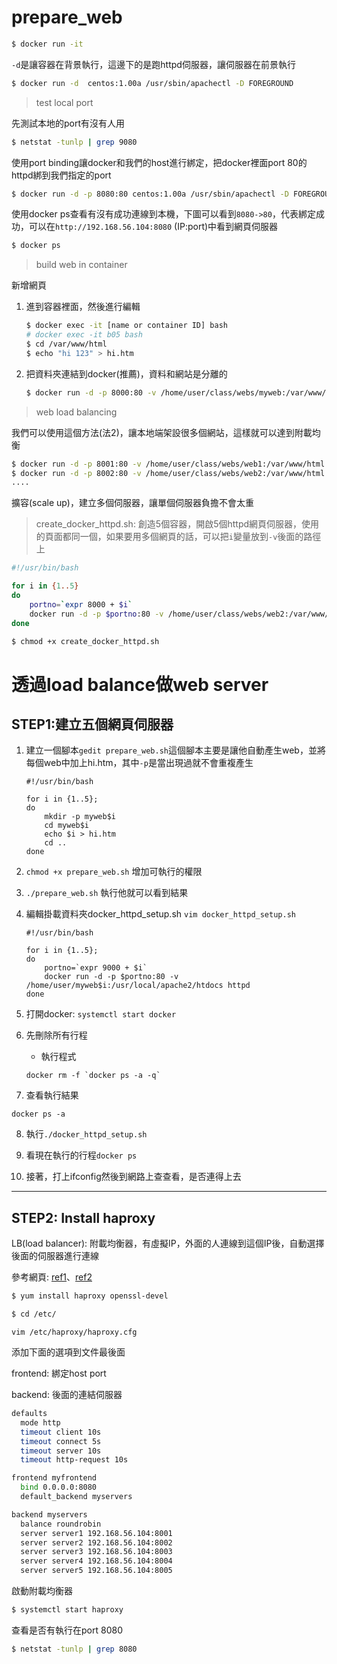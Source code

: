 # prepare_web
```sh
$ docker run -it 
```

`-d`是讓容器在背景執行，這邊下的是跑httpd伺服器，讓伺服器在前景執行

```sh
$ docker run -d  centos:1.00a /usr/sbin/apachectl -D FOREGROUND
```



> test local port

先測試本地的port有沒有人用

```sh
$ netstat -tunlp | grep 9080
```

使用port binding讓docker和我們的host進行綁定，把docker裡面port 80的httpd綁到我們指定的port

```sh
$ docker run -d -p 8080:80 centos:1.00a /usr/sbin/apachectl -D FOREGROUND 
```



使用docker ps查看有沒有成功連線到本機，下圖可以看到`8080->80`，代表綁定成功，可以在`http://192.168.56.104:8080` (IP:port)中看到網頁伺服器

```sh
$ docker ps 
```


> build web in container

新增網頁

1. 進到容器裡面，然後進行編輯

    ```sh
    $ docker exec -it [name or container ID] bash
    # docker exec -it b05 bash
    $ cd /var/www/html
    $ echo "hi 123" > hi.htm
    ```

2. 把資料夾連結到docker(推薦)，資料和網站是分離的

   ```sh
   $ docker run -d -p 8000:80 -v /home/user/class/webs/myweb:/var/www/html --name myweb centos:1.00a /usr/sbin/apachectl -DFOREGROUND  
   ```

   

> web load balancing

我們可以使用這個方法(法2)，讓本地端架設很多個網站，這樣就可以達到附載均衡

```sh
$ docker run -d -p 8001:80 -v /home/user/class/webs/web1:/var/www/html --name web1 centos:1.00a /usr/sbin/apachectl -DFOREGROUND
$ docker run -d -p 8002:80 -v /home/user/class/webs/web2:/var/www/html --name web2 centos:1.00a /usr/sbin/apachectl -DFOREGROUND
....
```



擴容(scale up)，建立多個伺服器，讓單個伺服器負擔不會太重

> create_docker_httpd.sh: 創造5個容器，開啟5個httpd網頁伺服器，使用的頁面都同一個，如果要用多個網頁的話，可以把`i`變量放到`-v`後面的路徑上

```sh
#!/usr/bin/bash

for i in {1..5}
do 
    portno=`expr 8000 + $i`
    docker run -d -p $portno:80 -v /home/user/class/webs/web2:/var/www/html centos:1.00a /usr/sbin/apachectl -DFOREGROUND
done
```

```sh
$ chmod +x create_docker_httpd.sh
```

# 透過load balance做web server

## STEP1:建立五個網頁伺服器

1. 建立一個腳本`gedit prepare_web.sh`這個腳本主要是讓他自動產生web，並將每個web中加上hi.htm，其中`-p`是當出現過就不會重複產生

    ```
    #!/usr/bin/bash

    for i in {1..5};
    do 
        mkdir -p myweb$i
        cd myweb$i
        echo $i > hi.htm
        cd .. 
    done
    ```

2. `chmod +x prepare_web.sh` 增加可執行的權限

3. `./prepare_web.sh` 執行他就可以看到結果


4. 編輯掛載資料夾docker_httpd_setup.sh `vim docker_httpd_setup.sh`

    ```
    #!/usr/bin/bash

    for i in {1..5};
    do
        portno=`expr 9000 + $i`
        docker run -d -p $portno:80 -v /home/user/myweb$i:/usr/local/apache2/htdocs httpd
    done
    ```
5. 打開docker: `systemctl start docker`

6. 先刪除所有行程
    * 執行程式
    ``` 
    docker rm -f `docker ps -a -q`
    ```
7. 查看執行結果
```
docker ps -a
```
8. 執行`./docker_httpd_setup.sh `

9. 看現在執行的行程`docker ps`

10. 接著，打上ifconfig然後到網路上查查看，是否連得上去

---
## STEP2: Install haproxy
LB(load balancer): 附載均衡器，有虛擬IP，外面的人連線到這個IP後，自動選擇後面的伺服器進行連線

參考網頁: [ref1](https://github.com/FUYUHSUAN/note/blob/master/110-2%E8%87%AA%E5%8B%95%E5%8C%96%E9%81%8B%E7%B6%AD/2022_03_16/note.md#haproxy)、[ref2](https://www.ltsplus.com/linux/rhel-centos-load-balancer-haproxy)

```sh
$ yum install haproxy openssl-devel
```



```sh
$ cd /etc/
```



`vim /etc/haproxy/haproxy.cfg`

添加下面的選項到文件最後面

frontend: 綁定host port

backend: 後面的連結伺服器

```sh
defaults
  mode http
  timeout client 10s
  timeout connect 5s
  timeout server 10s
  timeout http-request 10s

frontend myfrontend
  bind 0.0.0.0:8080
  default_backend myservers

backend myservers
  balance roundrobin
  server server1 192.168.56.104:8001
  server server2 192.168.56.104:8002
  server server3 192.168.56.104:8003
  server server4 192.168.56.104:8004
  server server5 192.168.56.104:8005
```



啟動附載均衡器

```sh
$ systemctl start haproxy
```



查看是否有執行在port 8080

```sh
$ netstat -tunlp | grep 8080
```